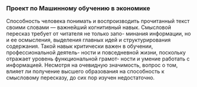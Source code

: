 ### Проект по Машинному обучению в экономике
Способность человека понимать и воспроизводить прочитанный текст своими словами —
важнейший когнитивный навык. Смысловой пересказ требует от читателя не только запо-
минания информации, но и ее осмысления, выделения главных идей и структурирования
содержания. Такой навык критически важен в обучении, профессиональной деятель-
ности и повседневной жизни, поскольку отражает уровень функциональной грамот-
ности и умение работать с информацией. Несмотря на очевидную значимость, вопрос о
том, влияет ли получение высшего образования на способность к смысловому пересказу,
до сих пор изучен недостаточно.
